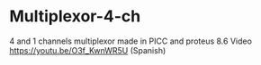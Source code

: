 # Multiplexor-4-ch
4 and 1 channels multiplexor made in PICC and proteus 8.6
Video https://youtu.be/O3f_KwnWR5U (Spanish)
